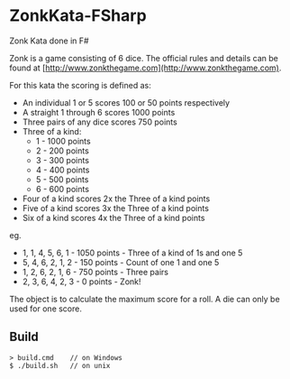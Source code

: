 # ZonkKata-FSharp
Zonk Kata done in F#

Zonk is a game consisting of 6 dice. The official rules and details can be found at [http://www.zonkthegame.com](http://www.zonkthegame.com).

For this kata the scoring is defined as:
- An individual 1 or 5 scores 100 or 50 points respectively
- A straight 1 through 6 scores 1000 points
- Three pairs of any dice scores 750 points
- Three of a kind: 
  * 1 - 1000 points
  * 2 -  200 points
  * 3 -  300 points
  * 4 -  400 points
  * 5 -  500 points
  * 6 -  600 points
- Four of a kind scores 2x the Three of a kind points
- Five of a kind scores 3x the Three of a kind points
- Six of a kind scores 4x the Three of a kind points

eg.
-  1, 1, 4, 5, 6, 1 - 1050 points - Three of a kind of 1s and one 5
-  5, 4, 6, 2, 1, 2 -  150 points - Count of one 1 and one 5
-  1, 2, 6, 2, 1, 6 -  750 points - Three pairs
-  2, 3, 6, 4, 2, 3 -    0 points - Zonk!

The object is to calculate the maximum score for a roll. A die can only be used for one score.

## Build

    > build.cmd    // on Windows
    $ ./build.sh   // on unix
